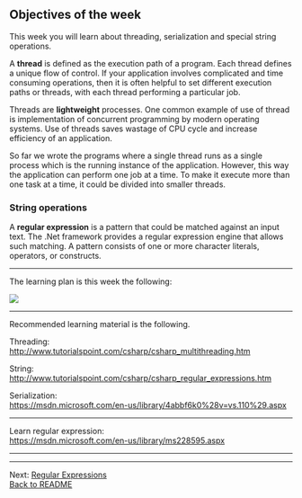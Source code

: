 ## Objectives of the week

This week you will learn about threading, serialization and special string operations.

A **thread** is defined as the execution path of a program.
Each thread defines a unique flow of control.
If your application involves complicated and time consuming operations,
then it is often helpful to set different execution paths or threads, with each thread performing a particular job.

Threads are **lightweight** processes.
One common example of use of thread is implementation of concurrent programming by modern operating systems.
Use of threads saves wastage of CPU cycle and increase efficiency of an application.

So far we wrote the programs where a single thread runs as a single process which is the running instance of the application.
However, this way the application can perform one job at a time.
To make it execute more than one task at a time, it could be divided into smaller threads.

### String operations

A **regular expression** is a pattern that could be matched against an input text.
The .Net framework provides a regular expression engine that allows such matching.
A pattern consists of one or more character literals, operators, or constructs.

----

The learning plan is this week the following:

![](Description/LearningPlan.png)

----

Recommended learning material is the following.

Threading:  
http://www.tutorialspoint.com/csharp/csharp_multithreading.htm

String:  
http://www.tutorialspoint.com/csharp/csharp_regular_expressions.htm

Serialization:  
https://msdn.microsoft.com/en-us/library/4abbf6k0%28v=vs.110%29.aspx

----

Learn regular expression:  
https://msdn.microsoft.com/en-us/library/ms228595.aspx

----

----

Next: [Regular Expressions](descRegexp.md)  
[Back to README](README.md)  
